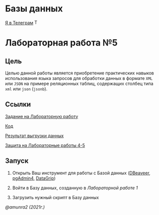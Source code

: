 # Базы данных

 [Я в Телеграм](https://t.me/amunra2) <img src="https://img.icons8.com/external-tal-revivo-shadow-tal-revivo/344/external-telegram-is-a-cloud-based-instant-messaging-and-voice-over-ip-service-logo-shadow-tal-revivo.png" alt="Telegram" width=15>

# Лабораторная работа №5

## Цель

Целью данной работы является приобретение практических навыков использования языка запросов для обработки данных в формате `XML` или `JSON` на примере реляционных таблиц, содержащих столбец типа `xml` или `json` (`jsonb`).

## Ссылки

[Задание на Лабораторную работу](./task/task5.pdf)

[Код](./src)

[Результат выгрузки данных](./src/data/)

[Защита на Лабораторные работы 4-5](./src/defense/defence45.sql)


## Запуск

1. Открыть Ваш инструмент для работы с Базой данных ([DBeaveer](https://dbeaver.io/), [pgAdmin4](https://www.pgadmin.org/), [DataGrip](https://www.jetbrains.com/ru-ru/datagrip/))

2. Войти в Базу данных, созданную в _Лабораторной работе 1_

3. Загрузить нужный скрипт в Базу данных

_@amunra2 (2021г.)_
